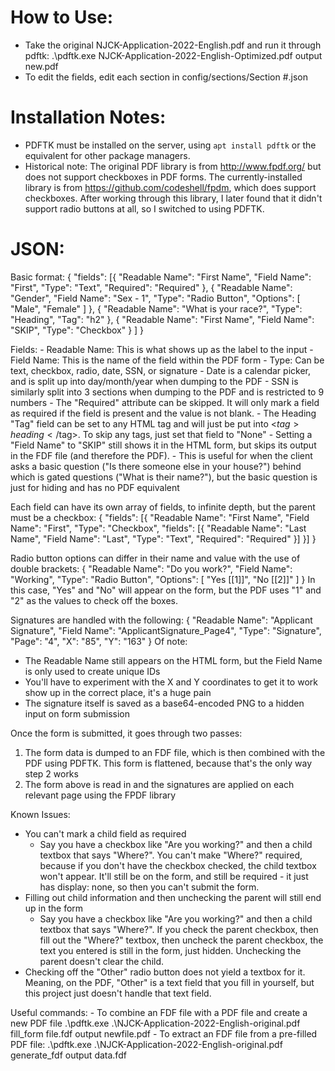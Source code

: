 How to Use:
===========
- Take the original NJCK-Application-2022-English.pdf and run it through pdftk:
	.\pdftk.exe NJCK-Application-2022-English-Optimized.pdf output new.pdf
- To edit the fields, edit each section in config/sections/Section #.json

Installation Notes:
===================
- PDFTK must be installed on the server, using `apt install pdftk` or the equivalent for other package managers.
- Historical note: The original PDF library is from http://www.fpdf.org/ but does not support checkboxes in PDF forms. The currently-installed library is from https://github.com/codeshell/fpdm, which does support checkboxes. After working through this library, I later found that it didn't support radio buttons at all, so I switched to using PDFTK.

JSON:
=====
Basic format:
{
	"fields": [{
		"Readable Name": "First Name",
		"Field Name": "First",
		"Type": "Text",
		"Required": "Required"
	},
	{
		"Readable Name": "Gender",
		"Field Name": "Sex - 1",
		"Type": "Radio Button",
		"Options": [
			"Male",
			"Female"
		]
	},
	{
		"Readable Name": "What is your race?",
		"Type": "Heading",
		"Tag": "h2"
	},
	{
		"Readable Name": "First Name",
		"Field Name": "SKIP",
		"Type": "Checkbox"
	}
	]
}

Fields:
	- Readable Name: This is what shows up as the label to the input
	- Field Name: This is the name of the field within the PDF form
	- Type: Can be text, checkbox, radio, date, SSN, or signature
		- Date is a calendar picker, and is split up into day/month/year when dumping to the PDF
		- SSN is similarly split into 3 sections when dumping to the PDF and is restricted to 9 numbers
	- The "Required" attribute can be skipped. It will only mark a field as required if the field is present and the value is not blank.
	- The Heading "Tag" field can be set to any HTML tag and will just be put into <$tag>heading</$tag>. To skip any tags, just set that field to "None"
	- Setting a "Field Name" to "SKIP" still shows it in the HTML form, but skips its output in the FDF file (and therefore the PDF).
		- This is useful for when the client asks a basic question ("Is there someone else in your house?") behind which is gated questions ("What is their name?"), but the basic question is just for hiding and has no PDF equivalent

Each field can have its own array of fields, to infinite depth, but the parent must be a checkbox:
{
	"fields": [{
		"Readable Name": "First Name",
		"Field Name": "First",
		"Type": "Checkbox",
		"fields": [{
			"Readable Name": "Last Name",
			"Field Name": "Last",
			"Type": "Text",
			"Required": "Required"
		}]
	}]
}

Radio button options can differ in their name and value with the use of double brackets:
{
		"Readable Name": "Do you work?",
		"Field Name": "Working",
		"Type": "Radio Button",
		"Options": [
			"Yes [[1]]",
			"No [[2]]"
		]
}
In this case, "Yes" and "No" will appear on the form, but the PDF uses "1" and "2" as the values to check off the boxes.

Signatures are handled with the following:
 {
	"Readable Name": "Applicant Signature",
	"Field Name": "ApplicantSignature_Page4",
	"Type": "Signature",
	"Page": "4",
	"X": "85",
	"Y": "163"
}
Of note:
- The Readable Name still appears on the HTML form, but the Field Name is only used to create unique IDs
- You'll have to experiment with the X and Y coordinates to get it to work show up in the correct place, it's a huge pain
- The signature itself is saved as a base64-encoded PNG to a hidden input on form submission

Once the form is submitted, it goes through two passes:
1. The form data is dumped to an FDF file, which is then combined with the PDF using PDFTK. This form is flattened, because that's the only way step 2 works
2. The form above is read in and the signatures are applied on each relevant page using the FPDF library

Known Issues:
- You can't mark a child field as required
	- Say you have a checkbox like "Are you working?" and then a child textbox that says "Where?". You can't make "Where?" required, because if you don't have the checkbox checked, the child textbox won't appear. It'll still be on the form, and still be required - it just has display: none, so then you can't submit the form.
- Filling out child information and then unchecking the parent will still end up in the form
	- Say you have a checkbox like "Are you working?" and then a child textbox that says "Where?". If you check the parent checkbox, then fill out the "Where?" textbox, then uncheck the parent checkbox, the text you entered is still in the form, just hidden. Unchecking the parent doesn't clear the child.
- Checking off the "Other" radio button does not yield a textbox for it. Meaning, on the PDF, "Other" is a text field that you fill in yourself, but this project just doesn't handle that text field.

Useful commands:
	- To combine an FDF file with a PDF file and create a new PDF file
		.\pdftk.exe .\NJCK-Application-2022-English-original.pdf fill_form file.fdf output newfile.pdf
	- To extract an FDF file from a pre-filled PDF file:
		.\pdftk.exe .\NJCK-Application-2022-English-original.pdf generate_fdf output data.fdf